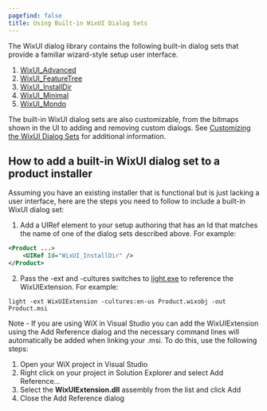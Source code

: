 ```yaml
---
pagefind: false
title: Using Built-in WixUI Dialog Sets
---
```


The WixUI dialog library contains the following built-in dialog sets that provide a familiar wizard-style setup user interface.

1. [WixUI_Advanced](../dialog_reference/wixui_advanced/)
1. [WixUI_FeatureTree](../dialog_reference/wixui_featuretree/)
1. [WixUI_InstallDir](../dialog_reference/wixui_installdir/)
1. [WixUI_Minimal](../dialog_reference/wixui_minimal/)
1. [WixUI_Mondo](../dialog_reference/wixui_mondo/)

The built-in WixUI dialog sets are also customizable, from the bitmaps shown in the UI to adding and removing custom dialogs. See [Customizing the WixUI Dialog Sets](../wixui_customizations/) for additional information.

## How to add a built-in WixUI dialog set to a product installer

Assuming you have an existing installer that is functional but is just lacking a user interface, here are the steps you need to follow to include a built-in WixUI dialog set:

1. Add a UIRef element to your setup authoring that has an Id that matches the name of one of the dialog sets described above. For example:

```xml
<Product ...>
    <UIRef Id="WixUI_InstallDir" />
</Product>
```

2. Pass the -ext and -cultures switches to [light.exe](../../overview/light/) to reference the WixUIExtension. For example:

`light -ext WixUIExtension -cultures:en-us Product.wixobj -out Product.msi`

Note - If you are using WiX in Visual Studio you can add the WixUIExtension using the Add Reference dialog and the necessary command lines will automatically be added when linking your .msi. To do this, use the following steps:

1. Open your WiX project in Visual Studio
2. Right click on your project in Solution Explorer and select Add Reference...
3. Select the **WixUIExtension.dll** assembly from the list and click Add
4. Close the Add Reference dialog
